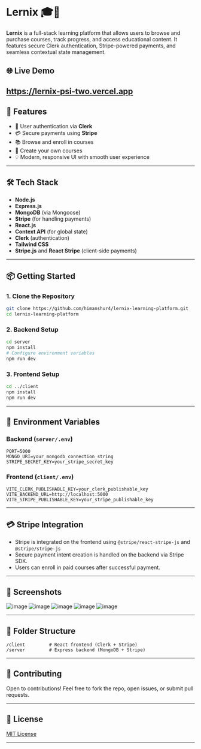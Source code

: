 # Lernix 🎓🚀

**Lernix** is a full-stack learning platform that allows users to browse and purchase courses, track progress, and access educational content. It features secure Clerk authentication, Stripe-powered payments, and seamless contextual state management.

## 🌐 Live Demo
https://lernix-psi-two.vercel.app
---

## 🚀 Features

- 🔐 User authentication via **Clerk**
- 💳 Secure payments using **Stripe**
- 📚 Browse and enroll in courses
- 📝 Create your own courses
- 💡 Modern, responsive UI with smooth user experience

---

## 🛠️ Tech Stack

- **Node.js**
- **Express.js**
- **MongoDB** (via Mongoose)
- **Stripe** (for handling payments)
- **React.js**
- **Context API** (for global state)
- **Clerk** (authentication)
- **Tailwind CSS**
- **Stripe.js** and **React Stripe** (client-side payments)

---

## 📦 Getting Started

### 1. Clone the Repository
```bash
git clone https://github.com/himanshur4/lernix-learning-platform.git
cd lernix-learning-platform
```

### 2. Backend Setup
```bash
cd server
npm install
# Configure environment variables
npm run dev
```

### 3. Frontend Setup
```bash
cd ../client
npm install
npm run dev
```

---

## 🔐 Environment Variables

### Backend (`server/.env`)
```env
PORT=5000
MONGO_URI=your_mongodb_connection_string
STRIPE_SECRET_KEY=your_stripe_secret_key
```

### Frontend (`client/.env`)
```env
VITE_CLERK_PUBLISHABLE_KEY=your_clerk_publishable_key
VITE_BACKEND_URL=http://localhost:5000
VITE_STRIPE_PUBLISHABLE_KEY=your_stripe_publishable_key
```

---

## 💳 Stripe Integration

- Stripe is integrated on the frontend using `@stripe/react-stripe-js` and `@stripe/stripe-js`
- Secure payment intent creation is handled on the backend via Stripe SDK.
- Users can enroll in paid courses after successful payment.

---

## 📸 Screenshots

![image](https://github.com/user-attachments/assets/39608005-0caa-4487-bbbe-a99f15da65f8)
![image](https://github.com/user-attachments/assets/eb87bc26-78fc-45ac-94e7-50d74ee3c700)
![image](https://github.com/user-attachments/assets/96bee059-6bed-43a2-93a0-a5bbb84f4306)
![image](https://github.com/user-attachments/assets/eafc069d-d5d2-42ae-b56e-1db8049cd14f)
![image](https://github.com/user-attachments/assets/0bbb6901-2251-4025-b899-e827c5aaf103)


---

## 📁 Folder Structure

```
/client         # React frontend (Clerk + Stripe)
/server         # Express backend (MongoDB + Stripe)
```

---

## 🙌 Contributing

Open to contributions! Feel free to fork the repo, open issues, or submit pull requests.

---

## 📄 License

[MIT License](LICENSE)

---

